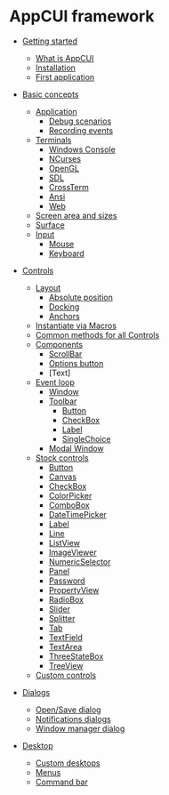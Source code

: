 # AppCUI framework

- [Getting started](chapter-1/getting_started.md)
    - [What is AppCUI](chapter-1/what_is_appcui.md)
    - [Installation](chapter-1/installation.md)
    - [First application](chapter-1/first_application.md)

- [Basic concepts](chapter-2/basic_concepts.md)
    - [Application](chapter-2/application.md)
        - [Debug scenarios](chapter-2/debug_scenarious.md)
        - [Recording events]()
    - [Terminals](chapter-2/terminals.md)
        - [Windows Console]()
        - [NCurses]()
        - [OpenGL]()
        - [SDL]()
        - [CrossTerm]()
        - [Ansi]()
        - [Web]()
    - [Screen area and sizes](chapter-2/screen.md)
    - [Surface]() <!-- (chapter-2/surface.md) -->
    - [Input]() <!-- (chapter-2/input.md) -->
        - [Mouse]()
        - [Keyboard]()

- [Controls](chapter-3/controls.md)
    - [Layout](chapter-3/layout.md)
        - [Absolute position](chapter-3/layout/absolute_position.md)
        - [Docking](chapter-3/layout/docking.md)
        - [Anchors](chapter-3/layout/anchors.md)
    - [Instantiate via Macros](chapter-3/instantiate_via_macros.md)
    - [Common methods for all Controls](chapter-3/common_methods.md)
    - [Components]() <!-- (chapter-3/components.md) -->
        - [ScrollBar]()
        - [Options button]()
        - [Text]
    - [Event loop](chapter-3/event_loop.md)
        - [Window](chapter-3/event-loop/window.md)
        - [Toolbar](chapter-3/event-loop/toolbar.md)
            - [Button](chapter-3/event-loop/toolbar-items/button.md)
            - [CheckBox](chapter-3/event-loop/toolbar-items/checkbox.md)
            - [Label](chapter-3/event-loop/toolbar-items/label.md)
            - [SingleChoice](chapter-3/event-loop/toolbar-items/singlechoice.md)
        - [Modal Window](chapter-3/event-loop/modal_window.md)
    - [Stock controls](chapter-3/stock_controls.md)
        - [Button](chapter-3/stock-controls/button.md)
        - [Canvas](chapter-3/stock-controls/canvas.md)
        - [CheckBox](chapter-3/stock-controls/checkbox.md)
        - [ColorPicker](chapter-3/stock-controls/colorpicker.md)
        - [ComboBox]() <!-- (chapter-3/stock-controls/combobox.md) -->
        - [DateTimePicker]()
        - [Label](chapter-3/stock-controls/label.md)
        - [Line]()
        - [ListView]()
        - [ImageViewer]()
        - [NumericSelector]()
        - [Panel](chapter-3/stock-controls/panel.md)
        - [Password]()
        - [PropertyView]()
        - [RadioBox]()
        - [Slider]()
        - [Splitter]() <!-- (chapter-3/stock-controls/splitter.md) --> 
        - [Tab]() <!-- (chapter-3/stock-controls/tab.md) -->
        - [TextField]() <!-- (chapter-3/stock-controls/textfield.md) -->
        - [TextArea]() <!-- (chapter-3/stock-controls/textarea.md) -->
        - [ThreeStateBox](chapter-3/stock-controls/threestatebox.md)
        - [TreeView]()
    - [Custom controls](chapter-3/custom_controls.md)

- [Dialogs]()
    - [Open/Save dialog]()
    - [Notifications dialogs]()
    - [Window manager dialog]() 

- [Desktop]()
    - [Custom desktops]()
    - [Menus]()
    - [Command bar]()